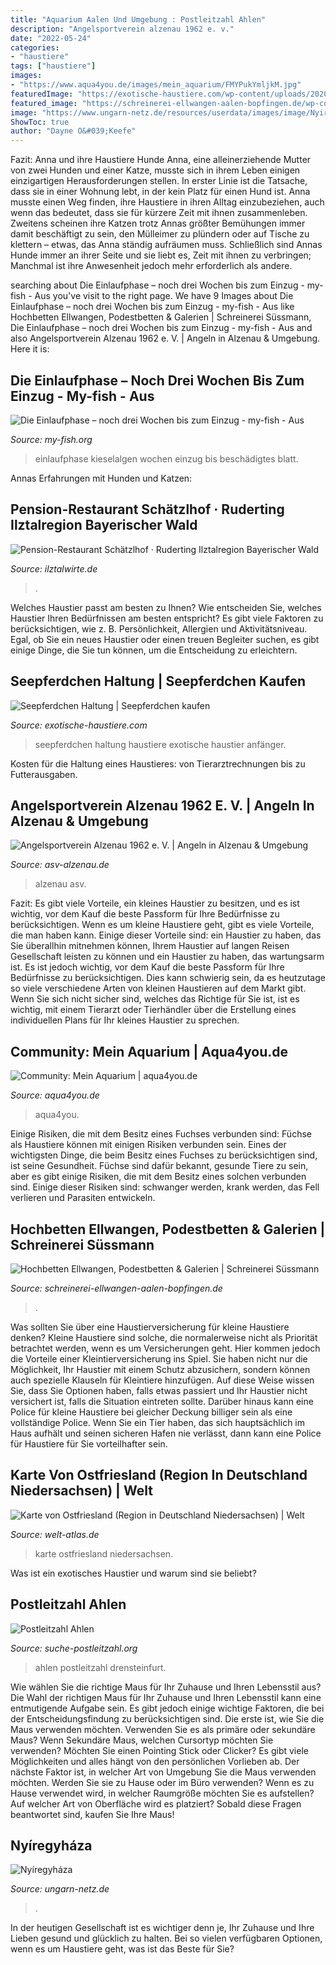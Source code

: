 ```yaml
---
title: "Aquarium Aalen Und Umgebung : Postleitzahl Ahlen"
description: "Angelsportverein alzenau 1962 e. v."
date: "2022-05-24"
categories:
- "haustiere"
tags: ["haustiere"]
images:
- "https://www.aqua4you.de/images/mein_aquarium/FMYPukYmljkM.jpg"
featuredImage: "https://exotische-haustiere.com/wp-content/uploads/2020/05/Seepferdchen-Haltung-e1588359228275.jpg"
featured_image: "https://schreinerei-ellwangen-aalen-bopfingen.de/wp-content/uploads/2020/11/1599812202120.jpg"
image: "https://www.ungarn-netz.de/resources/userdata/images/image/Nyiregyhaza.jpg"
ShowToc: true
author: "Dayne O&#039;Keefe"
---
```



Fazit: Anna und ihre Haustiere Hunde
Anna, eine alleinerziehende Mutter von zwei Hunden und einer Katze, musste sich in ihrem Leben einigen einzigartigen Herausforderungen stellen. In erster Linie ist die Tatsache, dass sie in einer Wohnung lebt, in der kein Platz für einen Hund ist. Anna musste einen Weg finden, ihre Haustiere in ihren Alltag einzubeziehen, auch wenn das bedeutet, dass sie für kürzere Zeit mit ihnen zusammenleben. Zweitens scheinen ihre Katzen trotz Annas größter Bemühungen immer damit beschäftigt zu sein, den Mülleimer zu plündern oder auf Tische zu klettern – etwas, das Anna ständig aufräumen muss. Schließlich sind Annas Hunde immer an ihrer Seite und sie liebt es, Zeit mit ihnen zu verbringen; Manchmal ist ihre Anwesenheit jedoch mehr erforderlich als andere.

	

		
searching about Die Einlaufphase – noch drei Wochen bis zum Einzug - my-fish - Aus you've visit to the right page. We have 9 Images about Die Einlaufphase – noch drei Wochen bis zum Einzug - my-fish - Aus like Hochbetten Ellwangen, Podestbetten &amp; Galerien | Schreinerei Süssmann, Die Einlaufphase – noch drei Wochen bis zum Einzug - my-fish - Aus and also Angelsportverein Alzenau 1962 e. V. | Angeln in Alzenau &amp; Umgebung. Here it is:
		
    
## Die Einlaufphase – Noch Drei Wochen Bis Zum Einzug - My-fish - Aus

<img loading=lazy src="https://my-fish.org/wp-content/uploads/2016/07/DSC_0619.jpg" onerror="this.onerror=null;this.src='https://tse1.mm.bing.net/th?id=OIP.y2hUFlv7BlqRdh-1Z6it4gHaEg&amp;pid=15.1';" alt="Die Einlaufphase – noch drei Wochen bis zum Einzug - my-fish - Aus">

_Source: my-fish.org_

>einlaufphase kieselalgen wochen einzug bis beschädigtes blatt. 

	

Annas Erfahrungen mit Hunden und Katzen:

    
## Pension-Restaurant Schätzlhof · Ruderting Ilztalregion Bayerischer Wald

<img loading=lazy src="http://www.ilztalwirte.de/bilder/schmankerlwirte/schaetzlhof/schaetzlhof5-g.jpg" onerror="this.onerror=null;this.src='https://tse2.mm.bing.net/th?id=OIP.UYMCSxMVm3XMdkiOA6AQrQHaE8&amp;pid=15.1';" alt="Pension-Restaurant Schätzlhof · Ruderting Ilztalregion Bayerischer Wald">

_Source: ilztalwirte.de_

>. 

	

Welches Haustier passt am besten zu Ihnen?
Wie entscheiden Sie, welches Haustier Ihren Bedürfnissen am besten entspricht? Es gibt viele Faktoren zu berücksichtigen, wie z. B. Persönlichkeit, Allergien und Aktivitätsniveau. Egal, ob Sie ein neues Haustier oder einen treuen Begleiter suchen, es gibt einige Dinge, die Sie tun können, um die Entscheidung zu erleichtern.

    
## Seepferdchen Haltung | Seepferdchen Kaufen

<img loading=lazy src="https://exotische-haustiere.com/wp-content/uploads/2020/05/Seepferdchen-Haltung-e1588359228275.jpg" onerror="this.onerror=null;this.src='https://tse4.mm.bing.net/th?id=OIP.hmVBLZD1jHaeq6TrqDKcwAHaFj&amp;pid=15.1';" alt="Seepferdchen Haltung | Seepferdchen kaufen">

_Source: exotische-haustiere.com_

>seepferdchen haltung haustiere exotische haustier anfänger. 

	

Kosten für die Haltung eines Haustieres: von Tierarztrechnungen bis zu Futterausgaben.

    
## Angelsportverein Alzenau 1962 E. V. | Angeln In Alzenau &amp; Umgebung

<img loading=lazy src="https://asv-alzenau.de/wp-content/uploads/2018/08/Meerhofsee-Alzenau-ASV-Angler-Club-Verein-1.jpg" onerror="this.onerror=null;this.src='https://tse4.mm.bing.net/th?id=OIP.uh52X_gzjslMsjeOPiFGngHaEK&amp;pid=15.1';" alt="Angelsportverein Alzenau 1962 e. V. | Angeln in Alzenau &amp; Umgebung">

_Source: asv-alzenau.de_

>alzenau asv. 

	

Fazit: Es gibt viele Vorteile, ein kleines Haustier zu besitzen, und es ist wichtig, vor dem Kauf die beste Passform für Ihre Bedürfnisse zu berücksichtigen.
Wenn es um kleine Haustiere geht, gibt es viele Vorteile, die man haben kann. Einige dieser Vorteile sind: ein Haustier zu haben, das Sie überallhin mitnehmen können, Ihrem Haustier auf langen Reisen Gesellschaft leisten zu können und ein Haustier zu haben, das wartungsarm ist. Es ist jedoch wichtig, vor dem Kauf die beste Passform für Ihre Bedürfnisse zu berücksichtigen. Dies kann schwierig sein, da es heutzutage so viele verschiedene Arten von kleinen Haustieren auf dem Markt gibt. Wenn Sie sich nicht sicher sind, welches das Richtige für Sie ist, ist es wichtig, mit einem Tierarzt oder Tierhändler über die Erstellung eines individuellen Plans für Ihr kleines Haustier zu sprechen.

    
## Community: Mein Aquarium | Aqua4you.de

<img loading=lazy src="https://www.aqua4you.de/images/mein_aquarium/FMYPukYmljkM.jpg" onerror="this.onerror=null;this.src='https://tse1.mm.bing.net/th?id=OIP.FLS-G6HOiC1OekAsAMdLfQHaFj&amp;pid=15.1';" alt="Community: Mein Aquarium | aqua4you.de">

_Source: aqua4you.de_

>aqua4you. 

	

Einige Risiken, die mit dem Besitz eines Fuchses verbunden sind:
Füchse als Haustiere können mit einigen Risiken verbunden sein. Eines der wichtigsten Dinge, die beim Besitz eines Fuchses zu berücksichtigen sind, ist seine Gesundheit. Füchse sind dafür bekannt, gesunde Tiere zu sein, aber es gibt einige Risiken, die mit dem Besitz eines solchen verbunden sind. Einige dieser Risiken sind: schwanger werden, krank werden, das Fell verlieren und Parasiten entwickeln.

    
## Hochbetten Ellwangen, Podestbetten &amp; Galerien | Schreinerei Süssmann

<img loading=lazy src="https://schreinerei-ellwangen-aalen-bopfingen.de/wp-content/uploads/2020/11/1599812202120.jpg" onerror="this.onerror=null;this.src='https://tse1.mm.bing.net/th?id=OIP.BCPOLfOGwFIYqILNPEWPhwHaJ4&amp;pid=15.1';" alt="Hochbetten Ellwangen, Podestbetten &amp; Galerien | Schreinerei Süssmann">

_Source: schreinerei-ellwangen-aalen-bopfingen.de_

>. 

	

Was sollten Sie über eine Haustierversicherung für kleine Haustiere denken?
Kleine Haustiere sind solche, die normalerweise nicht als Priorität betrachtet werden, wenn es um Versicherungen geht. Hier kommen jedoch die Vorteile einer Kleintierversicherung ins Spiel. Sie haben nicht nur die Möglichkeit, Ihr Haustier mit einem Schutz abzusichern, sondern können auch spezielle Klauseln für Kleintiere hinzufügen. Auf diese Weise wissen Sie, dass Sie Optionen haben, falls etwas passiert und Ihr Haustier nicht versichert ist, falls die Situation eintreten sollte. Darüber hinaus kann eine Police für kleine Haustiere bei gleicher Deckung billiger sein als eine vollständige Police. Wenn Sie ein Tier haben, das sich hauptsächlich im Haus aufhält und seinen sicheren Hafen nie verlässt, dann kann eine Police für Haustiere für Sie vorteilhafter sein.

    
## Karte Von Ostfriesland (Region In Deutschland Niedersachsen) | Welt

<img loading=lazy src="https://www.welt-atlas.de/images/cache/78/d2/karte-1-656_700.gif" onerror="this.onerror=null;this.src='https://tse2.mm.bing.net/th?id=OIP.9OdmGik_wOdKqoM18VashwHaDt&amp;pid=15.1';" alt="Karte von Ostfriesland (Region in Deutschland Niedersachsen) | Welt">

_Source: welt-atlas.de_

>karte ostfriesland niedersachsen. 

	

Was ist ein exotisches Haustier und warum sind sie beliebt?

    
## Postleitzahl Ahlen

<img loading=lazy src="https://www.suche-postleitzahl.org/map/wo-liegt/346b/md/ahlen-nordrhein-westfalen.png" onerror="this.onerror=null;this.src='https://tse2.mm.bing.net/th?id=OIP.ITSzP-BdfYWUldPprnNfOgAAAA&amp;pid=15.1';" alt="Postleitzahl Ahlen">

_Source: suche-postleitzahl.org_

>ahlen postleitzahl drensteinfurt. 

	

Wie wählen Sie die richtige Maus für Ihr Zuhause und Ihren Lebensstil aus?
Die Wahl der richtigen Maus für Ihr Zuhause und Ihren Lebensstil kann eine entmutigende Aufgabe sein. Es gibt jedoch einige wichtige Faktoren, die bei der Entscheidungsfindung zu berücksichtigen sind. Die erste ist, wie Sie die Maus verwenden möchten. Verwenden Sie es als primäre oder sekundäre Maus? Wenn Sekundäre Maus, welchen Cursortyp möchten Sie verwenden? Möchten Sie einen Pointing Stick oder Clicker? Es gibt viele Möglichkeiten und alles hängt von den persönlichen Vorlieben ab. Der nächste Faktor ist, in welcher Art von Umgebung Sie die Maus verwenden möchten. Werden Sie sie zu Hause oder im Büro verwenden? Wenn es zu Hause verwendet wird, in welcher Raumgröße möchten Sie es aufstellen? Auf welcher Art von Oberfläche wird es platziert? Sobald diese Fragen beantwortet sind, kaufen Sie Ihre Maus!

    
## Nyíregyháza

<img loading=lazy src="https://www.ungarn-netz.de/resources/userdata/images/image/Nyiregyhaza.jpg" onerror="this.onerror=null;this.src='https://tse4.mm.bing.net/th?id=OIP.ozG29cE6t2DR8c18rHZYMwHaE0&amp;pid=15.1';" alt="Nyíregyháza">

_Source: ungarn-netz.de_

>. 

	

In der heutigen Gesellschaft ist es wichtiger denn je, Ihr Zuhause und Ihre Lieben gesund und glücklich zu halten. Bei so vielen verfügbaren Optionen, wenn es um Haustiere geht, was ist das Beste für Sie?

